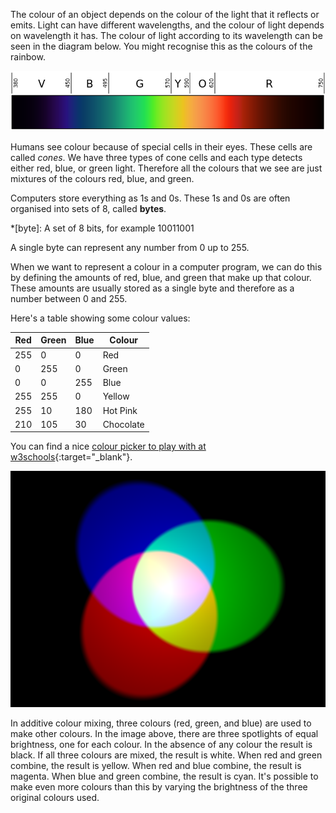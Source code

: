 The colour of an object depends on the colour of the light that it reflects or emits. Light can have different wavelengths, and the colour of light depends on wavelength it has. The colour of light according to its wavelength can be seen in the diagram below. You might recognise this as the colours of the rainbow.

![Visible spectrum](images/linear-visible-spectrum.png)

Humans see colour because of special cells in their eyes. These cells are called *cones*. We have three types of cone cells and each type detects either red, blue, or green light. Therefore all the colours that we see are just mixtures of the colours red, blue, and green.

Computers store everything as 1s and 0s. These 1s and 0s are often organised into sets of 8, called **bytes**.

*[byte]: A set of 8 bits, for example 10011001

A single byte can represent any number from 0 up to 255.

When we want to represent a colour in a computer program, we can do this by defining the amounts of red, blue, and green that make up that colour. These amounts are usually stored as a single byte and therefore as a number between 0 and 255.

Here's a table showing some colour values:

| Red | Green | Blue | Colour    |
|-----|-------|------|-----------|
| 255 |     0 |    0 | Red       |
|   0 |   255 |    0 | Green     |
|   0 |     0 |  255 | Blue      |
| 255 |   255 |    0 | Yellow    |
| 255 |    10 |  180 | Hot Pink  |
| 210 |   105 |   30 | Chocolate |

You can find a nice [colour picker to play with at w3schools](https://www.w3schools.com/colors/colors_rgb.asp){:target="_blank"}.

![Additive colour mixing](images/additive-colour-mixing.png)

In additive colour mixing, three colours (red, green, and blue) are used to make other colours. In the image above, there are three spotlights of equal brightness, one for each colour. In the absence of any colour the result is black. If all three colours are mixed, the result is white. When red and green combine, the result is yellow. When red and blue combine, the result is magenta. When blue and green combine, the result is cyan. It's possible to make even more colours than this by varying the brightness of the three original colours used.
